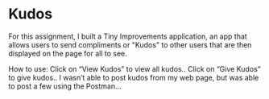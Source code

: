 # Kudos
For this assignment, I built a Tiny Improvements application, an app that allows users to send compliments or "Kudos" to other users that are then displayed on the page for all to see.
 
How to use:
Click on “View Kudos” to view all kudos..
Click on “Give Kudos” to give kudos..
I wasn’t able to post kudos from my web page, but was able to post a few using the Postman…
